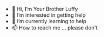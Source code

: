 - 👋 Hi, I’m Your Brother Luffy
- 👀 I’m interested in getting help
- 🌱 I’m currently learning to help
- 📫 How to reach me ... please don't

